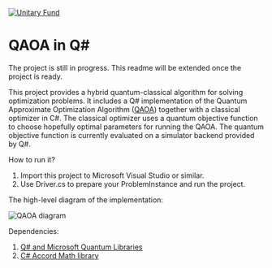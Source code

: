 [![Unitary Fund](https://img.shields.io/badge/Supported%20By-UNITARY%20FUND-brightgreen.svg?style=for-the-badge)](http://unitary.fund)

# QAOA in Q#

The project is still in progress. This readme will be extended once the project is ready.

This project provides a hybrid quantum-classical algorithm for solving optimization problems. 
It includes a Q# implementation of the Quantum Approximate Optimization Algorithm ([QAOA](https://arxiv.org/abs/1411.4028)) together with a classical optimizer in C#.
The classical optimizer uses a quantum objective function to choose hopefully optimal parameters for running the QAOA.
The quantum objective function is currently evaluated on a simulator backend provided by Q#.

How to run it?
1) Import this project to Microsoft Visual Studio or similar.
2) Use Driver.cs to prepare your ProblemInstance and run the project.

The high-level diagram of the implementation:

![QAOA diagram](https://drive.google.com/file/d/14bDvgXkkcd_KcaiJw8yjVvL4DFdgshag/view?usp=sharing)

Dependencies:

1) [Q# and Microsoft Quantum Libraries](https://docs.microsoft.com/en-us/quantum/language/)
2) [C# Accord Math library](http://accord-framework.net/docs/html/N_Accord_Math.htm)
